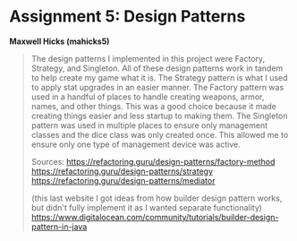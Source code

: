# Assignment 5: Design Patterns
**Maxwell Hicks (mahicks5)**

>  The design patterns I implemented in this project were Factory, 
> Strategy, and Singleton. All of these design patterns work in tandem to help create my game what it is.
> The Strategy pattern is what I used to apply stat upgrades in an easier manner.
> The Factory pattern was used in a handful of places to handle creating weapons, armor, names, and other things.
> This was a good choice because it made creating things easier and less startup to making them.
> The Singleton pattern was used in multiple places to ensure only management classes and the
> dice class was only created once. This allowed me to ensure only one type of management device was active.
> 
> Sources:
> https://refactoring.guru/design-patterns/factory-method
> https://refactoring.guru/design-patterns/strategy
> https://refactoring.guru/design-patterns/mediator
> 
> (this last website I got ideas from how builder design pattern works,
> but didn't fully implement it as I wanted separate functionality)
> https://www.digitalocean.com/community/tutorials/builder-design-pattern-in-java
